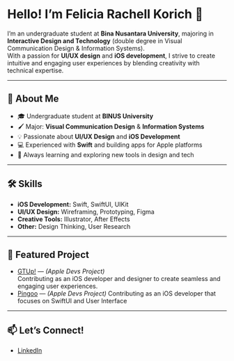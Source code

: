 # Hello! I’m Felicia Rachell Korich 👋

I’m an undergraduate student at **Bina Nusantara University**, majoring in **Interactive Design and Technology** (double degree in Visual Communication Design & Information Systems).  
With a passion for **UI/UX design** and **iOS development**, I strive to create intuitive and engaging user experiences by blending creativity with technical expertise.

---

## 🚀 About Me

- 🎓 Undergraduate student at **BINUS University**
- 🖌️ Major: **Visual Communication Design** & **Information Systems**
- 💡 Passionate about **UI/UX Design** and **iOS Development**
- 💻 Experienced with **Swift** and building apps for Apple platforms
- 🌱 Always learning and exploring new tools in design and tech

---

## 🛠️ Skills

- **iOS Development:** Swift, SwiftUI, UIKit
- **UI/UX Design:** Wireframing, Prototyping, Figma
- **Creative Tools:** Illustrator, After Effects
- **Other:** Design Thinking, User Research

---

## 🌟 Featured Project

- [GTUp!](https://github.com/ChronoStellar/GTUp) — *(Apple Devs Project)*  
  Contributing as an iOS developer and designer to create seamless and engaging user experiences.
- [Pingoo](https://github.com/kevinprtn/DrowsinessTeam.git) — *(Apple Devs Project)*
  Contributing as an iOS developer that focuses on SwiftUI and User Interface 


---

## 📫 Let’s Connect!

- [LinkedIn](https://www.linkedin.com/in/felicia-rachell-korich)
